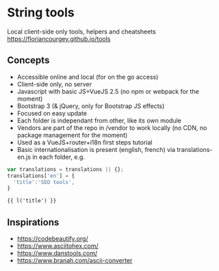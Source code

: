 # String tools
Local client-side only tools, helpers and cheatsheets
https://floriancourgey.github.io/tools

## Concepts
- Accessible online and local (for on the go access)
- Client-side only, no server
- Javascript with basic JS+VueJS 2.5 (no npm or webpack for the moment)
- Bootstrap 3 (& jQuery, only for Bootstrap JS effects)
- Focused on easy update
- Each folder is independant from other, like its own module
- Vendors are part of the repo in /vendor to work locally (no CDN, no package management for the moment)
- Used as a VueJS+router+i18n first steps tutorial
- Basic internationalisation is present (english, french) via translations-en.js in each folder, e.g.
```javascript
var translations = translations || {};
translations['en'] = {
  'title':'SEO tools',
}
```
```html
{{ l('title') }}
```

## Inspirations
- https://codebeautify.org/
- https://www.asciitohex.com/
- https://www.danstools.com/
- https://www.branah.com/ascii-converter
